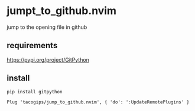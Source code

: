 jumpt_to_github.nvim
====

jump to the opening file in github


## requirements

https://pypi.org/project/GitPython

## install
```sh
pip install gitpython
```

```viml
Plug 'tacogips/jump_to_github.nvim', { 'do': ':UpdateRemotePlugins' }
```

